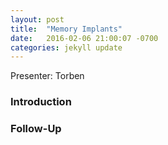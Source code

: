 ```yaml
---
layout: post
title:  "Memory Implants"
date:   2016-02-06 21:00:07 -0700
categories: jekyll update
---
```


Presenter: Torben

### Introduction

### Follow-Up

